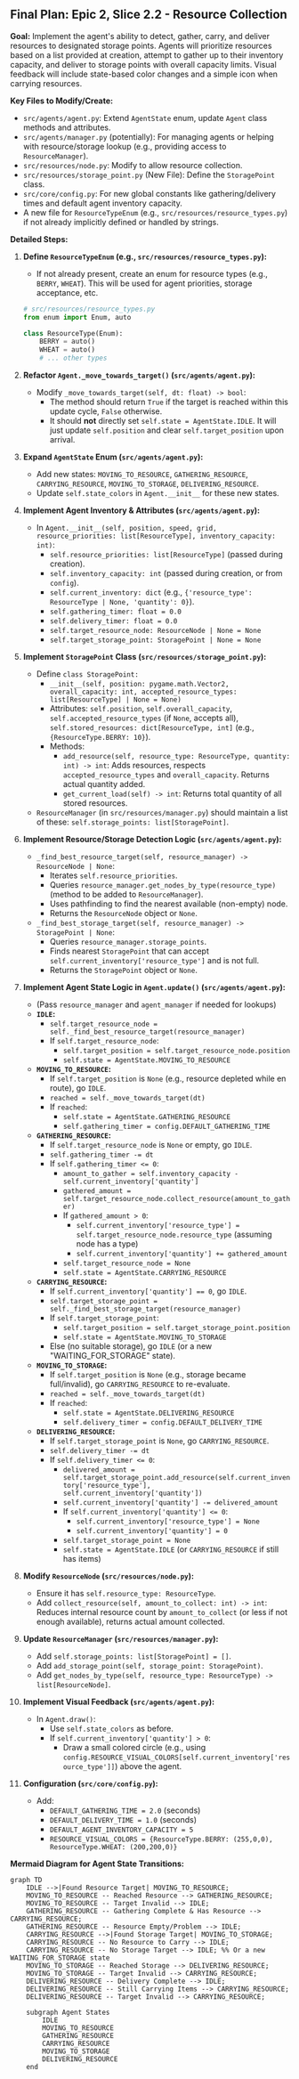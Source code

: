 ## Final Plan: Epic 2, Slice 2.2 - Resource Collection

**Goal:** Implement the agent's ability to detect, gather, carry, and deliver resources to designated storage points. Agents will prioritize resources based on a list provided at creation, attempt to gather up to their inventory capacity, and deliver to storage points with overall capacity limits. Visual feedback will include state-based color changes and a simple icon when carrying resources.

**Key Files to Modify/Create:**

*   `src/agents/agent.py`: Extend `AgentState` enum, update `Agent` class methods and attributes.
*   `src/agents/manager.py` (potentially): For managing agents or helping with resource/storage lookup (e.g., providing access to `ResourceManager`).
*   `src/resources/node.py`: Modify to allow resource collection.
*   `src/resources/storage_point.py` (New File): Define the `StoragePoint` class.
*   `src/core/config.py`: For new global constants like gathering/delivery times and default agent inventory capacity.
*   A new file for `ResourceTypeEnum` (e.g., `src/resources/resource_types.py`) if not already implicitly defined or handled by strings.

**Detailed Steps:**

1.  **Define `ResourceTypeEnum` (e.g., `src/resources/resource_types.py`):**
    *   If not already present, create an enum for resource types (e.g., `BERRY`, `WHEAT`). This will be used for agent priorities, storage acceptance, etc.
    ```python
    # src/resources/resource_types.py
    from enum import Enum, auto

    class ResourceType(Enum):
        BERRY = auto()
        WHEAT = auto()
        # ... other types
    ```

2.  **Refactor `Agent._move_towards_target()` (`src/agents/agent.py`):**
    *   Modify `_move_towards_target(self, dt: float) -> bool`:
        *   The method should return `True` if the target is reached within this update cycle, `False` otherwise.
        *   It should **not** directly set `self.state = AgentState.IDLE`. It will just update `self.position` and clear `self.target_position` upon arrival.

3.  **Expand `AgentState` Enum (`src/agents/agent.py`):**
    *   Add new states: `MOVING_TO_RESOURCE`, `GATHERING_RESOURCE`, `CARRYING_RESOURCE`, `MOVING_TO_STORAGE`, `DELIVERING_RESOURCE`.
    *   Update `self.state_colors` in `Agent.__init__` for these new states.

4.  **Implement Agent Inventory & Attributes (`src/agents/agent.py`):**
    *   In `Agent.__init__(self, position, speed, grid, resource_priorities: list[ResourceType], inventory_capacity: int)`:
        *   `self.resource_priorities: list[ResourceType]` (passed during creation).
        *   `self.inventory_capacity: int` (passed during creation, or from `config`).
        *   `self.current_inventory: dict` (e.g., `{'resource_type': ResourceType | None, 'quantity': 0}`).
        *   `self.gathering_timer: float = 0.0`
        *   `self.delivery_timer: float = 0.0`
        *   `self.target_resource_node: ResourceNode | None = None`
        *   `self.target_storage_point: StoragePoint | None = None`

5.  **Implement `StoragePoint` Class (`src/resources/storage_point.py`):**
    *   Define `class StoragePoint:`
        *   `__init__(self, position: pygame.math.Vector2, overall_capacity: int, accepted_resource_types: list[ResourceType] | None = None)`
        *   Attributes: `self.position`, `self.overall_capacity`, `self.accepted_resource_types` (if `None`, accepts all), `self.stored_resources: dict[ResourceType, int]` (e.g., `{ResourceType.BERRY: 10}`).
        *   Methods:
            *   `add_resource(self, resource_type: ResourceType, quantity: int) -> int`: Adds resources, respects `accepted_resource_types` and `overall_capacity`. Returns actual quantity added.
            *   `get_current_load(self) -> int`: Returns total quantity of all stored resources.
    *   `ResourceManager` (in `src/resources/manager.py`) should maintain a list of these: `self.storage_points: list[StoragePoint]`.

6.  **Implement Resource/Storage Detection Logic (`src/agents/agent.py`):**
    *   `_find_best_resource_target(self, resource_manager) -> ResourceNode | None`:
        *   Iterates `self.resource_priorities`.
        *   Queries `resource_manager.get_nodes_by_type(resource_type)` (method to be added to `ResourceManager`).
        *   Uses pathfinding to find the nearest available (non-empty) node.
        *   Returns the `ResourceNode` object or `None`.
    *   `_find_best_storage_target(self, resource_manager) -> StoragePoint | None`:
        *   Queries `resource_manager.storage_points`.
        *   Finds nearest `StoragePoint` that can accept `self.current_inventory['resource_type']` and is not full.
        *   Returns the `StoragePoint` object or `None`.

7.  **Implement Agent State Logic in `Agent.update()` (`src/agents/agent.py`):**
    *   (Pass `resource_manager` and `agent_manager` if needed for lookups)
    *   **`IDLE`:**
        *   `self.target_resource_node = self._find_best_resource_target(resource_manager)`
        *   If `self.target_resource_node`:
            *   `self.target_position = self.target_resource_node.position`
            *   `self.state = AgentState.MOVING_TO_RESOURCE`
    *   **`MOVING_TO_RESOURCE`:**
        *   If `self.target_position` is `None` (e.g., resource depleted while en route), go `IDLE`.
        *   `reached = self._move_towards_target(dt)`
        *   If `reached`:
            *   `self.state = AgentState.GATHERING_RESOURCE`
            *   `self.gathering_timer = config.DEFAULT_GATHERING_TIME`
    *   **`GATHERING_RESOURCE`:**
        *   If `self.target_resource_node` is `None` or empty, go `IDLE`.
        *   `self.gathering_timer -= dt`
        *   If `self.gathering_timer <= 0`:
            *   `amount_to_gather = self.inventory_capacity - self.current_inventory['quantity']`
            *   `gathered_amount = self.target_resource_node.collect_resource(amount_to_gather)`
            *   If `gathered_amount > 0`:
                *   `self.current_inventory['resource_type'] = self.target_resource_node.resource_type` (assuming node has a type)
                *   `self.current_inventory['quantity'] += gathered_amount`
            *   `self.target_resource_node = None`
            *   `self.state = AgentState.CARRYING_RESOURCE`
    *   **`CARRYING_RESOURCE`:**
        *   If `self.current_inventory['quantity'] == 0`, go `IDLE`.
        *   `self.target_storage_point = self._find_best_storage_target(resource_manager)`
        *   If `self.target_storage_point`:
            *   `self.target_position = self.target_storage_point.position`
            *   `self.state = AgentState.MOVING_TO_STORAGE`
        *   Else (no suitable storage), go `IDLE` (or a new "WAITING_FOR_STORAGE" state).
    *   **`MOVING_TO_STORAGE`:**
        *   If `self.target_position` is `None` (e.g., storage became full/invalid), go `CARRYING_RESOURCE` to re-evaluate.
        *   `reached = self._move_towards_target(dt)`
        *   If `reached`:
            *   `self.state = AgentState.DELIVERING_RESOURCE`
            *   `self.delivery_timer = config.DEFAULT_DELIVERY_TIME`
    *   **`DELIVERING_RESOURCE`:**
        *   If `self.target_storage_point` is `None`, go `CARRYING_RESOURCE`.
        *   `self.delivery_timer -= dt`
        *   If `self.delivery_timer <= 0`:
            *   `delivered_amount = self.target_storage_point.add_resource(self.current_inventory['resource_type'], self.current_inventory['quantity'])`
            *   `self.current_inventory['quantity'] -= delivered_amount`
            *   If `self.current_inventory['quantity'] <= 0`:
                *   `self.current_inventory['resource_type'] = None`
                *   `self.current_inventory['quantity'] = 0`
            *   `self.target_storage_point = None`
            *   `self.state = AgentState.IDLE` (or `CARRYING_RESOURCE` if still has items)

8.  **Modify `ResourceNode` (`src/resources/node.py`):**
    *   Ensure it has `self.resource_type: ResourceType`.
    *   Add `collect_resource(self, amount_to_collect: int) -> int`: Reduces internal resource count by `amount_to_collect` (or less if not enough available), returns actual amount collected.

9.  **Update `ResourceManager` (`src/resources/manager.py`):**
    *   Add `self.storage_points: list[StoragePoint] = []`.
    *   Add `add_storage_point(self, storage_point: StoragePoint)`.
    *   Add `get_nodes_by_type(self, resource_type: ResourceType) -> list[ResourceNode]`.

10. **Implement Visual Feedback (`src/agents/agent.py`):**
    *   In `Agent.draw()`:
        *   Use `self.state_colors` as before.
        *   If `self.current_inventory['quantity'] > 0`:
            *   Draw a small colored circle (e.g., using `config.RESOURCE_VISUAL_COLORS[self.current_inventory['resource_type']]`) above the agent.

11. **Configuration (`src/core/config.py`):**
    *   Add:
        *   `DEFAULT_GATHERING_TIME = 2.0` (seconds)
        *   `DEFAULT_DELIVERY_TIME = 1.0` (seconds)
        *   `DEFAULT_AGENT_INVENTORY_CAPACITY = 5`
        *   `RESOURCE_VISUAL_COLORS = {ResourceType.BERRY: (255,0,0), ResourceType.WHEAT: (200,200,0)}`

**Mermaid Diagram for Agent State Transitions:**
```mermaid
graph TD
    IDLE -->|Found Resource Target| MOVING_TO_RESOURCE;
    MOVING_TO_RESOURCE -- Reached Resource --> GATHERING_RESOURCE;
    MOVING_TO_RESOURCE -- Target Invalid --> IDLE;
    GATHERING_RESOURCE -- Gathering Complete & Has Resource --> CARRYING_RESOURCE;
    GATHERING_RESOURCE -- Resource Empty/Problem --> IDLE;
    CARRYING_RESOURCE -->|Found Storage Target| MOVING_TO_STORAGE;
    CARRYING_RESOURCE -- No Resource to Carry --> IDLE;
    CARRYING_RESOURCE -- No Storage Target --> IDLE; %% Or a new WAITING_FOR_STORAGE state
    MOVING_TO_STORAGE -- Reached Storage --> DELIVERING_RESOURCE;
    MOVING_TO_STORAGE -- Target Invalid --> CARRYING_RESOURCE;
    DELIVERING_RESOURCE -- Delivery Complete --> IDLE;
    DELIVERING_RESOURCE -- Still Carrying Items --> CARRYING_RESOURCE;
    DELIVERING_RESOURCE -- Target Invalid --> CARRYING_RESOURCE;

    subgraph Agent States
        IDLE
        MOVING_TO_RESOURCE
        GATHERING_RESOURCE
        CARRYING_RESOURCE
        MOVING_TO_STORAGE
        DELIVERING_RESOURCE
    end